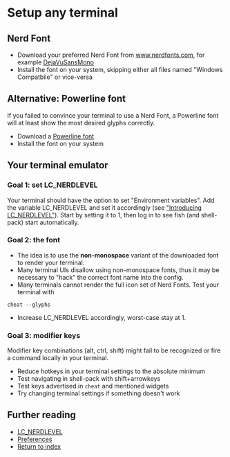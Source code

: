 # Setup any terminal

## Nerd Font
* Download your preferred Nerd Font from www.nerdfonts.com, for example [DejaVuSansMono](https://github.com/ryanoasis/nerd-fonts/releases/download/v2.1.0/DejaVuSansMono.zip)
* Install the font on your system, skipping either all files named "Windows Compatbile" or vice-versa

## Alternative: Powerline font
If you failed to convince your terminal to use a Nerd Font, a Powerline font will at least show the most desired glyphs correctly.
* Download a [Powerline font](https://github.com/powerline/fonts)
* Install the font on your system

## Your terminal emulator

### Goal 1: set LC_NERDLEVEL
Your terminal should have the option to set "Environment variables". Add the variable LC_NERDLEVEL and set it accordingly (see ["Introducing LC_NERDLEVEL"](introducing-nerdlevel.md)). Start by setting it to 1, then log in to see fish (and shell-pack) start automatically.

### Goal 2: the font
 * The idea is to use the **non-monospace** variant of the downloaded font to render your terminal.
 * Many terminal UIs disallow using non-monospace fonts, thus it may be necessary to "hack" the correct font name into the config.
 * Many terminals cannot render the full icon set of Nerd Fonts. Test your terminal with 
```
cheat --glyphs
```
 * Increase LC_NERDLEVEL accordingly, worst-case stay at 1.

### Goal 3: modifier keys
Modifier key combinations (alt, ctrl, shift) might fail to be recognized or fire a command locally in your terminal.
* Reduce hotkeys in your terminal settings to the absolute minimum
* Test navigating in shell-pack with shift+arrowkeys
* Test keys advertised in `cheat` and mentioned widgets
* Try changing terminal settings if something doesn't work

## Further reading
 * [LC_NERDLEVEL](introducing-nerdlevel.md)
 * [Preferences](preferences.md)
 * [Return to index](index.md)

